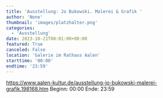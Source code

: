 ```yaml
---
title: 'Ausstellung: Jo Bukowski. Malerei & Grafik '
author: 'None'
thumbnail: 'images/platzhalter.png'
categories:
  - 'Ausstellung'
date: 2023-10-21T00:01:00+00:00
featured: True
canceled: False
location: 'Galerie im Rathaus Aalen'
starttime: '00:00'
endtime: '23:59'
---
```

https://www.aalen-kultur.de/ausstellung-jo-bukowski-malerei-grafik.198168.htm
Beginn: 00:00
 Ende: 23:59